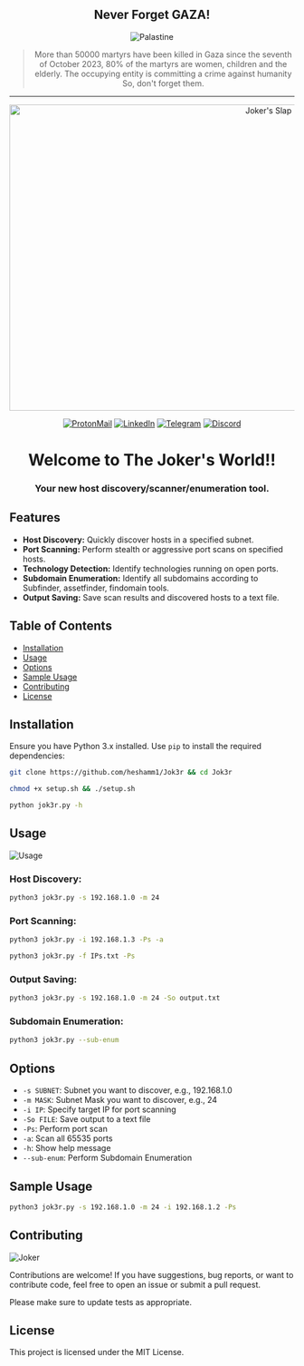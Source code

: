 <div align="center">

## Never Forget GAZA!

![Palastine](https://media.giphy.com/media/ZQljFDYDmmLH3H7lYy/giphy.gif)

> More than 50000 martyrs have been killed in Gaza since the seventh of October 2023, 80% of the martyrs are women, children and the elderly.
The occupying entity is committing a crime against humanity So, don't forget them.

---
   
<img src="https://media.giphy.com/media/6pjnF8qE6sqU8/giphy.gif" alt="Joker's Slap" width="900" height="540">

[![ProtonMail](https://img.shields.io/badge/ProtonMail-Email%20Me-red)](mailto:0xsh1vv@proton.me)
[![LinkedIn](https://img.shields.io/badge/LinkedIn-Profile-blue)](https://www.linkedin.com/in/heshamm1/)
[![Telegram](https://img.shields.io/badge/Telegram-Chat-blue)](https://t.me/sh1vv1)
[![Discord](https://img.shields.io/badge/Discord-Chat-green)](https://discord.gg/SxHbbCBP)
  
# **Welcome to The Joker's World!!**
### Your new host discovery/scanner/enumeration tool.

</div>

## Features

- **Host Discovery:** Quickly discover hosts in a specified subnet.
- **Port Scanning:** Perform stealth or aggressive port scans on specified hosts.
- **Technology Detection:** Identify technologies running on open ports.
- **Subdomain Enumeration:** Identify all subdomains according to Subfinder, assetfinder, findomain tools.
- **Output Saving:** Save scan results and discovered hosts to a text file.

## Table of Contents

- [Installation](#installation)
- [Usage](#usage)
- [Options](#options)
- [Sample Usage](#sample-usage)
- [Contributing](#contributing)
- [License](#license)

## Installation

Ensure you have Python 3.x installed. Use `pip` to install the required dependencies:

```bash
git clone https://github.com/heshamm1/Jok3r && cd Jok3r
``` 
```bash
chmod +x setup.sh && ./setup.sh
```
```bash
python jok3r.py -h
```

## Usage
![Usage](https://media.giphy.com/media/20KNpHp9lsi15i9uga/giphy.gif)

### Host Discovery:
```bash
python3 jok3r.py -s 192.168.1.0 -m 24
```
### Port Scanning:
```bash
python3 jok3r.py -i 192.168.1.3 -Ps -a 
```
```bash
python3 jok3r.py -f IPs.txt -Ps
```
### Output Saving:
```bash
python3 jok3r.py -s 192.168.1.0 -m 24 -So output.txt
```
### Subdomain Enumeration:
```bash
python3 jok3r.py --sub-enum
```

## Options
*  `-s SUBNET`:    Subnet you want to discover, e.g., 192.168.1.0
*  `-m MASK`:      Subnet Mask you want to discover, e.g., 24
*  `-i IP`:        Specify target IP for port scanning
*  `-So FILE`:     Save output to a text file
*  `-Ps`:          Perform port scan
*  `-a`:           Scan all 65535 ports
*  `-h`:           Show help message
*  `--sub-enum`:   Perform Subdomain Enumeration

## Sample Usage
```bash
python3 jok3r.py -s 192.168.1.0 -m 24 -i 192.168.1.2 -Ps
```

## Contributing
![Joker](https://media.giphy.com/media/2ij0s9Q5folTsJiZib/giphy.gif)

Contributions are welcome! If you have suggestions, bug reports, or want to contribute code, feel free to open an issue or submit a pull request.

Please make sure to update tests as appropriate.

## License 
This project is licensed under the MIT License.
